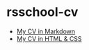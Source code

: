 # rsschool-cv

* [My CV in Markdown](https://OlgaYurch.github.io/rsschool-cv/cv)
* [My CV in HTML & CSS](https://OlgaYurch.github.io/rsschool-cv/)